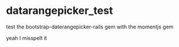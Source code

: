 datarangepicker_test
====================

test the bootstrap-daterangepicker-rails gem with the momentjs gem

yeah I misspelt it

